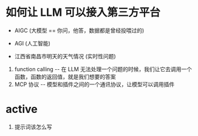 # 如何让 LLM 可以接入第三方平台
- AIGC  (大模型 == 你问，他答，数据都是曾经投喂过的)
- AGI   (人工智能)


- 江西省南昌市明天的天气情况 (实时性问题)
1. function calling -- 在 LLM 无法处理一个问题的时候，我们让它去调用一个函数，函数的返回值，就是我们想要的答案
2. MCP 协议 -- 模型和插件之间的一个通讯协议，让模型可以调用插件

# active
1. 提示词该怎么写
